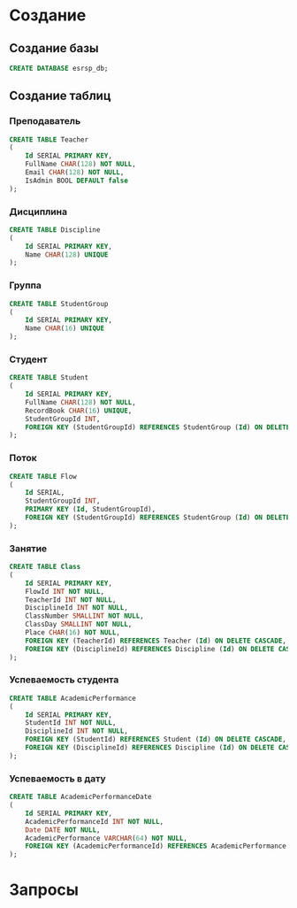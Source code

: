 # Создание

## Создание базы
```sql
CREATE DATABASE esrsp_db;
```

## Создание таблиц

### Преподаватель
```sql
CREATE TABLE Teacher
(
	Id SERIAL PRIMARY KEY,
	FullName CHAR(128) NOT NULL,
	Email CHAR(128) NOT NULL,
	IsAdmin BOOL DEFAULT false
);
```

### Дисциплина
```sql
CREATE TABLE Discipline
(
	Id SERIAL PRIMARY KEY,
	Name CHAR(128) UNIQUE
);
```

### Группа
```sql
CREATE TABLE StudentGroup
(
	Id SERIAL PRIMARY KEY,
	Name CHAR(16) UNIQUE
);
```

### Студент
```sql
CREATE TABLE Student
(
	Id SERIAL PRIMARY KEY,
	FullName CHAR(128) NOT NULL,
	RecordBook CHAR(16) UNIQUE,
	StudentGroupId INT,
	FOREIGN KEY (StudentGroupId) REFERENCES StudentGroup (Id) ON DELETE SET NULL
);
```

### Поток
```sql
CREATE TABLE Flow
(
	Id SERIAL,
	StudentGroupId INT,
	PRIMARY KEY (Id, StudentGroupId),
	FOREIGN KEY (StudentGroupId) REFERENCES StudentGroup (Id) ON DELETE CASCADE
);
```

### Занятие
```sql
CREATE TABLE Class
(
	Id SERIAL PRIMARY KEY,
	FlowId INT NOT NULL,
	TeacherId INT NOT NULL,
	DisciplineId INT NOT NULL,
	ClassNumber SMALLINT NOT NULL,
	ClassDay SMALLINT NOT NULL,
	Place CHAR(16) NOT NULL,
	FOREIGN KEY (TeacherId) REFERENCES Teacher (Id) ON DELETE CASCADE,
	FOREIGN KEY (DisciplineId) REFERENCES Discipline (Id) ON DELETE CASCADE
);
```

### Успеваемость студента
```sql
CREATE TABLE AcademicPerformance
(
	Id SERIAL PRIMARY KEY,
	StudentId INT NOT NULL,
	DisciplineId INT NOT NULL,
	FOREIGN KEY (StudentId) REFERENCES Student (Id) ON DELETE CASCADE,
	FOREIGN KEY (DisciplineId) REFERENCES Discipline (Id) ON DELETE CASCADE
);
```

### Успеваемость в дату
```sql
CREATE TABLE AcademicPerformanceDate
(
	Id SERIAL PRIMARY KEY,
	AcademicPerformanceId INT NOT NULL,
	Date DATE NOT NULL,
	AcademicPerformance VARCHAR(64) NOT NULL,
	FOREIGN KEY (AcademicPerformanceId) REFERENCES AcademicPerformance (Id) ON DELETE CASCADE
);
```

# Запросы
